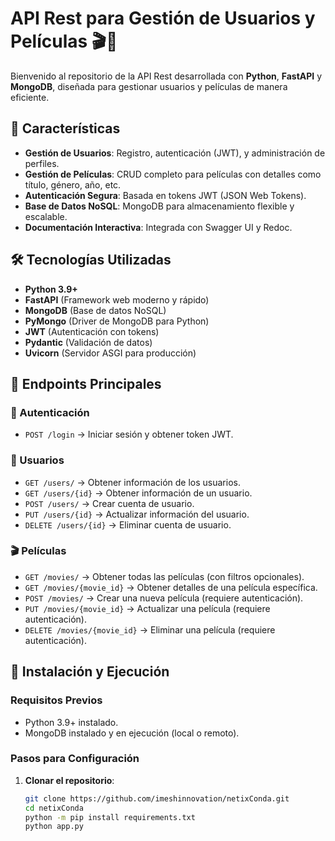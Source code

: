 # API Rest para Gestión de Usuarios y Películas 🎬👥  

Bienvenido al repositorio de la API Rest desarrollada con **Python**, **FastAPI** y **MongoDB**, diseñada para gestionar usuarios y películas de manera eficiente.  

## 📌 Características  

- **Gestión de Usuarios**: Registro, autenticación (JWT), y administración de perfiles.  
- **Gestión de Películas**: CRUD completo para películas con detalles como título, género, año, etc.  
- **Autenticación Segura**: Basada en tokens JWT (JSON Web Tokens).  
- **Base de Datos NoSQL**: MongoDB para almacenamiento flexible y escalable.  
- **Documentación Interactiva**: Integrada con Swagger UI y Redoc.  

## 🛠 Tecnologías Utilizadas  

- **Python 3.9+**  
- **FastAPI** (Framework web moderno y rápido)  
- **MongoDB** (Base de datos NoSQL)  
- **PyMongo** (Driver de MongoDB para Python)  
- **JWT** (Autenticación con tokens)  
- **Pydantic** (Validación de datos)  
- **Uvicorn** (Servidor ASGI para producción)  

## 📄 Endpoints Principales  

### 🔐 Autenticación  
- `POST /login` → Iniciar sesión y obtener token JWT.  

### 👥 Usuarios  
- `GET /users/` → Obtener información de los usuarios.
- `GET /users/{id}` → Obtener información de un usuario.
- `POST /users/` → Crear cuenta de usuario.
- `PUT /users/{id}` → Actualizar información del usuario.  
- `DELETE /users/{id}` → Eliminar cuenta de usuario.

### 🎬 Películas  
- `GET /movies/` → Obtener todas las películas (con filtros opcionales).  
- `GET /movies/{movie_id}` → Obtener detalles de una película específica.  
- `POST /movies/` → Crear una nueva película (requiere autenticación).  
- `PUT /movies/{movie_id}` → Actualizar una película (requiere autenticación).  
- `DELETE /movies/{movie_id}` → Eliminar una película (requiere autenticación).  

## 🚀 Instalación y Ejecución  

### Requisitos Previos  
- Python 3.9+ instalado.  
- MongoDB instalado y en ejecución (local o remoto).  

### Pasos para Configuración  

1. **Clonar el repositorio**:  
   ```bash
   git clone https://github.com/imeshinnovation/netixConda.git
   cd netixConda
   python -m pip install requirements.txt
   python app.py